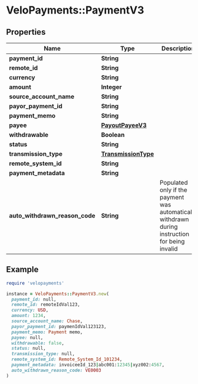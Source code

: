 # VeloPayments::PaymentV3

## Properties

| Name | Type | Description | Notes |
| ---- | ---- | ----------- | ----- |
| **payment_id** | **String** |  |  |
| **remote_id** | **String** |  | [optional] |
| **currency** | **String** |  | [optional] |
| **amount** | **Integer** |  | [optional] |
| **source_account_name** | **String** |  | [optional] |
| **payor_payment_id** | **String** |  | [optional] |
| **payment_memo** | **String** |  | [optional] |
| **payee** | [**PayoutPayeeV3**](PayoutPayeeV3.md) |  | [optional] |
| **withdrawable** | **Boolean** |  | [optional] |
| **status** | **String** |  | [optional] |
| **transmission_type** | [**TransmissionType**](TransmissionType.md) |  | [optional] |
| **remote_system_id** | **String** |  | [optional] |
| **payment_metadata** | **String** |  | [optional] |
| **auto_withdrawn_reason_code** | **String** | Populated only if the payment was automatically withdrawn during instruction for being invalid | [optional] |

## Example

```ruby
require 'velopayments'

instance = VeloPayments::PaymentV3.new(
  payment_id: null,
  remote_id: remoteIdVal123,
  currency: USD,
  amount: 1234,
  source_account_name: Chase,
  payor_payment_id: paymenIdVal123123,
  payment_memo: Payment memo,
  payee: null,
  withdrawable: false,
  status: null,
  transmission_type: null,
  remote_system_id: Remote_System_Id_101234,
  payment_metadata: invoiceeId_123|abc001:12345|xyz002:4567,
  auto_withdrawn_reason_code: VE0003
)
```

